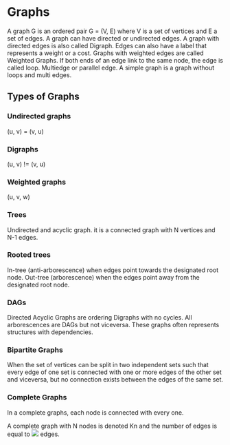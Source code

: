 # Graphs
A graph G is an ordered pair G = (V, E) where V is a set of vertices and E a set of edges.
A graph can have directed or undirected edges. A graph with directed edges is also called Digraph.
Edges can also have a label that represents a weight or a cost. Graphs with weighted edges are called Weighted Graphs.
If both ends of an edge link to the same node, the edge is called loop.
Multiedge or parallel edge.
A simple graph is a graph without loops and multi edges.

## Types of Graphs

### Undirected graphs
(u, v) = (v, u)

### Digraphs
(u, v) != (v, u)

### Weighted graphs
(u, v, w)

### Trees
Undirected and acyclic graph. it is a connected graph with N vertices and N-1 edges.

### Rooted trees
In-tree (anti-arborescence) when edges point towards the designated root node.
Out-tree (arborescence) when the edges point away from the designated root node.

### DAGs
Directed Acyclic Graphs are ordering Digraphs with no cycles.
All arborescences are DAGs but not viceversa.
These graphs often represents structures with dependencies.

### Bipartite Graphs
When the set of vertices can be split in two independent sets such that every edge of one set is connected with one or more edges of the other set and viceversa, but no connection exists between the edges of the same set.

### Complete Graphs
In a complete graphs, each node is connected with every one.

A complete graph with N nodes is denoted Kn and the number of edges is equal to <img src="https://render.githubusercontent.com/render/math?math=\frac{N * (N − 1)}{2}"> edges.
